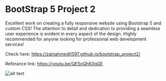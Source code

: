 # BootStrap 5 Project 2

Excellent work on creating a fully responsive website using Bootstrap 5 and custom CSS! The attention to detail and dedication to providing a seamless user experience is evident in every aspect of the design. Highly recommended for anyone looking for professional web development services!

Check here: https://zainahmed0597.github.io/bootstrap_project2/

Referance link: https://youtu.be/QE5oQh63gGE

![alt text](/assets/images/screen_shot.png)
